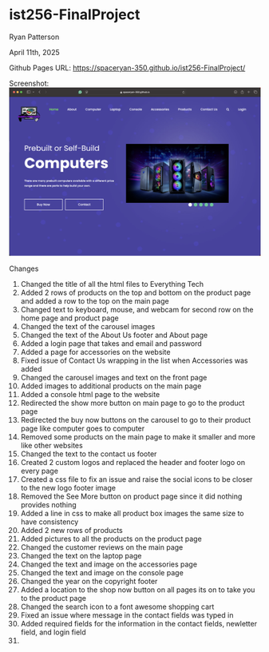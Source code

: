 # ist256-FinalProject

Ryan Patterson

April 11th, 2025

Github Pages URL: https://spaceryan-350.github.io/ist256-FinalProject/

Screenshot:
![plot](FinalProject.png)

Changes

1. Changed the title of all the html files to Everything Tech
2. Added 2 rows of products on the top and bottom on the product page and added a row to the top on the main page
3. Changed text to keyboard, mouse, and webcam for second row on the home page and product page
4. Changed the text of the carousel images
5. Changed the text of the About Us footer and About page
6. Added a login page that takes and email and password
7. Added a page for accessories on the website
8. Fixed issue of Contact Us wrapping in the list when Accessories was added
9. Changed the carousel images and text on the front page
10. Added images to additional products on the main page
11. Added a console html page to the website
12. Redirected the show more button on main page to go to the product page
13. Redirected the buy now buttons on the carousel to go to their product page like computer goes to computer
14. Removed some products on the main page to make it smaller and more like other websites
15. Changed the text to the contact us footer
16. Created 2 custom logos and replaced the header and footer logo on every page
17. Created a css file to fix an issue and raise the social icons to be closer to the new logo footer image
18. Removed the See More button on product page since it did nothing provides nothing
19. Added a line in css to make all product box images the same size to have consistency
20. Added 2 new rows of products
21. Added pictures to all the products on the product page
22. Changed the customer reviews on the main page
23. Changed the text on the laptop page
24. Changed the text and image on the accessories page
25. Changed the text and image on the console page
26. Changed the year on the copyright footer
27. Added a location to the shop now button on all pages its on to take you to the product page
28. Changed the search icon to a font awesome shopping cart
29. Fixed an issue where message in the contact fields was typed in
30. Added required fields for the information in the contact fields, newletter field, and login field
31. 
